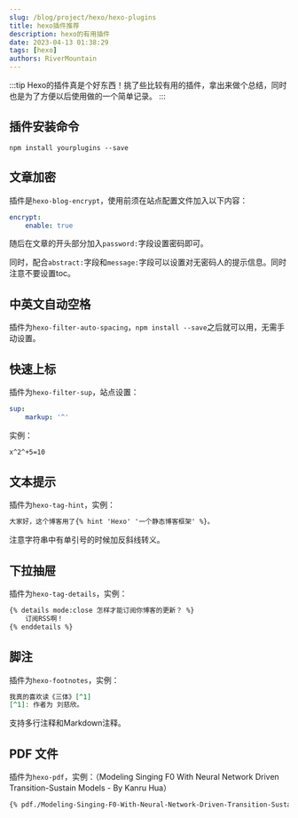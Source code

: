 ```yaml
---
slug: /blog/project/hexo/hexo-plugins
title: hexo插件推荐
description: hexo的有用插件
date: 2023-04-13 01:38:29
tags: [hexo]
authors: RiverMountain
---
```

:::tip
Hexo的插件真是个好东西！挑了些比较有用的插件，拿出来做个总结，同时也是为了方便以后使用做的一个简单记录。
:::

<!-- truncate -->

## 插件安装命令
```shell
npm install yourplugins --save
```

## 文章加密

插件是`hexo-blog-encrypt`，使用前须在站点配置文件加入以下内容：

```yaml
encrypt:
    enable: true
```

随后在文章的开头部分加入`password:`字段设置密码即可。

同时，配合`abstract:`字段和`message:`字段可以设置对无密码人的提示信息。同时注意不要设置toc。

## 中英文自动空格

插件为`hexo-filter-auto-spacing`，`npm install --save`之后就可以用，无需手动设置。

## 快速上标

插件为`hexo-filter-sup`，站点设置：

```yaml
sup:
    markup: '^'
```

实例：

```markdown
x^2^+5=10
```

## 文本提示

插件为`hexo-tag-hint`，实例：

```markdown
大家好，这个博客用了{% hint 'Hexo' '一个静态博客框架' %}。
```

注意字符串中有单引号的时候加反斜线转义。

## 下拉抽屉

插件为`hexo-tag-details`，实例：

```markdown
{% details mode:close 怎样才能订阅你博客的更新？ %}
    订阅RSS啊！
{% enddetails %}
```

## 脚注

插件为`hexo-footnotes`，实例：

```markdown
我真的喜欢读《三体》[^1]
[^1]: 作者为 刘慈欣。
```

支持多行注释和Markdown注释。

## PDF 文件

插件为`hexo-pdf`，实例：（Modeling Singing F0 With Neural Network Driven Transition-Sustain Models - By Kanru Hua）

```markdown
{% pdf./Modeling-Singing-F0-With-Neural-Network-Driven-Transition-Sustain-Models.pdf %}
```
